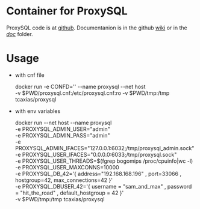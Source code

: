 # Container for ProxySQL
ProxySQL code is at [github](https://github.com/sysown/proxysql).
Documentanion is in the github [wiki](https://github.com/sysown/proxysql/wiki) or in the *[doc](https://github.com/sysown/proxysql/tree/master/doc)* folder.

# Usage

- with cnf file

	docker run -e CONFD='' --name proxysql --net host \
	-v $PWD/proxysql.cnf:/etc/proxysql.cnf:ro -v $PWD/tmp:/tmp tcaxias/proxysql

- with env variables

	docker run --net host --name proxysql \
	-e PROXYSQL_ADMIN_USER="admin" \
    -e PROXYSQL_ADMIN_PASS="admin" \
    -e PROXYSQL_ADMIN_IFACES="127.0.0.1:6032;/tmp/proxysql_admin.sock" \
    -e PROXYSQL_USER_IFACES="0.0.0.0:6033;/tmp/proxysql.sock" \
    -e PROXYSQL_USER_THREADS=$(fgrep bogomips /proc/cpuinfo|wc -l) \
    -e PROXYSQL_USER_MAXCONNS=10000 \
	-e PROXYSQL_DB_42='{ address="192.168.168.196" , port=33066 , hostgroup=42, max_connections=42 }' \
    -e PROXYSQL_DBUSER_42='{ username = "sam_and_max" , password = "hit_the_road" , default_hostgroup = 42 }' \
	-v $PWD/tmp:/tmp tcaxias/proxysql
